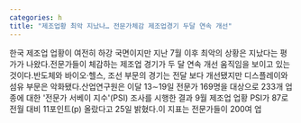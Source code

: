 ```yaml
---
categories: h
title: "제조업황 최악 지났나… 전문가체감 제조업경기 두달 연속 개선"
---
```

한국 제조업 업황이 여전히 하강 국면이지만 지난 7월 이후 최악의 상황은 지났다는 평가가 나왔다.전문가들이 체감하는 제조업 경기가 두 달 연속 개선 움직임을 보이고 있는 것이다.반도체와 바이오·헬스, 조선 부문의 경기는 전달 보다 개선됐지만 디스플레이와 섬유 부문은 악화됐다.산업연구원은 이달 13∼19일 전문가 169명을 대상으로 233개 업종에 대한 &#39;전문가 서베이 지수&#39;(PSI) 조사를 시행한 결과 9월 제조업 업황 PSI가 87로 전월 대비 11포인트(p) 올랐다고 25일 밝혔다.이 지표는 전문가들이 200여 업